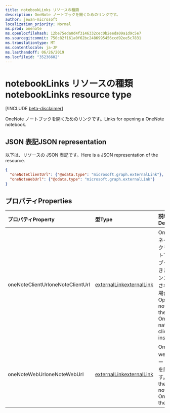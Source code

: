 ```yaml
---
title: notebookLinks リソースの種類
description: OneNote ノートブックを開くためのリンクです。
author: jewan-microsoft
localization_priority: Normal
ms.prod: onenote
ms.openlocfilehash: 12be75eda0d4f3146332cec0b2eeda09a1d9c5e7
ms.sourcegitcommit: 750c82f161a0f62bc2486995456ccd92ee5c7831
ms.translationtype: MT
ms.contentlocale: ja-JP
ms.lasthandoff: 06/26/2019
ms.locfileid: "35236602"
---
```

# <a name="notebooklinks-resource-type"></a><span data-ttu-id="ba717-103">notebookLinks リソースの種類</span><span class="sxs-lookup"><span data-stu-id="ba717-103">notebookLinks resource type</span></span>

[!INCLUDE [beta-disclaimer](../../includes/beta-disclaimer.md)]

<span data-ttu-id="ba717-104">OneNote ノートブックを開くためのリンクです。</span><span class="sxs-lookup"><span data-stu-id="ba717-104">Links for opening a OneNote notebook.</span></span>

## <a name="json-representation"></a><span data-ttu-id="ba717-105">JSON 表記</span><span class="sxs-lookup"><span data-stu-id="ba717-105">JSON representation</span></span>

<span data-ttu-id="ba717-106">以下は、リソースの JSON 表記です。</span><span class="sxs-lookup"><span data-stu-id="ba717-106">Here is a JSON representation of the resource.</span></span>

<!-- {
  "blockType": "resource",
  "optionalProperties": [

  ],
  "@odata.type": "microsoft.graph.notebookLinks"
}-->

```json
{
  "oneNoteClientUrl": {"@odata.type": "microsoft.graph.externalLink"},
  "oneNoteWebUrl": {"@odata.type": "microsoft.graph.externalLink"}
}

```
## <a name="properties"></a><span data-ttu-id="ba717-107">プロパティ</span><span class="sxs-lookup"><span data-stu-id="ba717-107">Properties</span></span>
| <span data-ttu-id="ba717-108">プロパティ</span><span class="sxs-lookup"><span data-stu-id="ba717-108">Property</span></span>     | <span data-ttu-id="ba717-109">型</span><span class="sxs-lookup"><span data-stu-id="ba717-109">Type</span></span>   |<span data-ttu-id="ba717-110">説明</span><span class="sxs-lookup"><span data-stu-id="ba717-110">Description</span></span>|
|:---------------|:--------|:----------|
|<span data-ttu-id="ba717-111">oneNoteClientUrl</span><span class="sxs-lookup"><span data-stu-id="ba717-111">oneNoteClientUrl</span></span>|[<span data-ttu-id="ba717-112">externalLink</span><span class="sxs-lookup"><span data-stu-id="ba717-112">externalLink</span></span>](externallink.md)|<span data-ttu-id="ba717-113">OneNote のネイティブ クライアントでノートブックを開きます (インストールされている場合)。</span><span class="sxs-lookup"><span data-stu-id="ba717-113">Opens the notebook in the OneNote native client if it's installed.</span></span>|
|<span data-ttu-id="ba717-114">oneNoteWebUrl</span><span class="sxs-lookup"><span data-stu-id="ba717-114">oneNoteWebUrl</span></span>|[<span data-ttu-id="ba717-115">externalLink</span><span class="sxs-lookup"><span data-stu-id="ba717-115">externalLink</span></span>](externallink.md)|<span data-ttu-id="ba717-116">OneNote で web 上のノートブックを開きます。</span><span class="sxs-lookup"><span data-stu-id="ba717-116">Opens the notebook in OneNote on the web.</span></span>|

<!-- uuid: 8fcb5dbc-d5aa-4681-8e31-b001d5168d79
2015-10-25 14:57:30 UTC -->
<!--
{
  "type": "#page.annotation",
  "description": "notebookLinks resource",
  "keywords": "",
  "section": "documentation",
  "tocPath": "",
  "suppressions": []
}
-->
